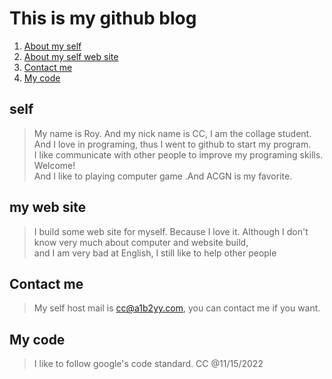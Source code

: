 # This is my github blog
1. [About my self](#self)
2. [About my self web site](#my-web-site)
3. [Contact me](#contact-me)
4. [My code](#my-code)
## self
>My name is Roy. And my nick name is CC, I am the collage student. And I love in programing, thus I went to github to start my program.  
I like communicate with other people to improve my programing skills. Welcome!  
And I like to playing computer game .And ACGN is my favorite.  
## my web site
>I build some web site for myself. Because I love it. Although I don't know very much about computer and website build,   
and I am very bad at English, I still like to help other people  
## Contact me
>My self host mail is cc@a1b2yy.com, you can contact me if you want.
## My code
>I like to follow google's code standard.
CC @11/15/2022

